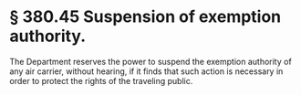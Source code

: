 # § 380.45   Suspension of exemption authority.

The Department reserves the power to suspend the exemption authority of any air carrier, without hearing, if it finds that such action is necessary in order to protect the rights of the traveling public.




